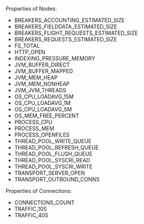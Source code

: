 Properties of Nodes:

* BREAKERS_ACCOUNTING_ESTIMATED_SIZE
* BREAKERS_FIELDDATA_ESTIMATED_SIZE
* BREAKERS_FLIGHT_REQUESTS_ESTIMATED_SIZE
* BREAKERS_REQUESTS_ESTIMATED_SIZE
* FS_TOTAL
* HTTP_OPEN
* INDEXING_PRESSURE_MEMORY
* JVM_BUFFER_DIRECT
* JVM_BUFFER_MAPPED
* JVM_MEM_HEAP
* JVM_MEM_NONHEAP
* JVM_JVM_THREADS
* OS_CPU_LOADAVG_15M
* OS_CPU_LOADAVG_1M
* OS_CPU_LOADAVG_5M
* OS_MEM_FREE_PERCENT
* PROCESS_CPU
* PROCESS_MEM
* PROCESS_OPENFILES
* THREAD_POOL_WRITE_QUEUE
* THREAD_POOL_REFRESH_QUEUE
* THREAD_POOL_FLUSH_QUEUE
* THREAD_POOL_SYSCRI_READ
* THREAD_POOL_SYSCRI_WRITE
* TRANSPORT_SERVER_OPEN
* TRANSPORT_OUTBOUND_CONNS

Properties of Connections:

* CONNECTIONS_COUNT
* TRAFFIC_10S
* TRAFFIC_40S